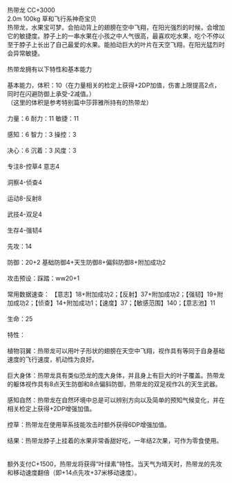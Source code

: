 <title>热带龙</title>
<meta name="GENERATOR" content="WinCHM">
<meta http-equiv="Content-Type" content="text/html; charset=gb2312">
<br>热带龙 CC+3000
<br>2.0m 100kg 草和飞行系神奇宝贝
<br>热带龙，水果宝可梦。会拍动背上的翅膀在空中飞翔，在阳光强烈的时候，会增加它的敏捷度。脖子上的一串水果在小孩之中人气很高，最喜欢吃水果，吃个不停以至于脖子上长出了自己最爱的水果。能拍动巨大的叶片在天空飞翔，在阳光猛烈时会异常敏捷。
<br>
<br>热带龙拥有以下特性和基本能力 
<br>
<br>基本能力，体积：10（在力量相关的检定上获得+2DP加值，伤害上限提高2点，同时在闪避防御上承受-2减值。）
<br>（这里的体积是参考特别篇中莎菲雅所持有的热带龙） 
<br>
<br>力量：6 耐力：11 敏捷：11 
<br>
<br>感知：6 智力：3 操控：3 
<br>
<br>决心：6 沉着：3 风度：3 
<br>
<br>专注8-控草4 意志4 
<br>
<br>洞察4-侦查4 
<br>
<br>运动8-反射8 
<br>
<br>武技4-双足4 
<br>
<br>生存4-强韧4 
<br>
<br>先攻：14
<br>
<br>防御：20+2 基础防御4+天生防御8+偏斜防御8+附加成功2
<br>
<br>攻击预设：踩踏：ww20+1
<br>
<br>常用数据速查： 【意志】18+附加成功2；【反射】37+附加成功2；【强韧】19+附加成功2；【侦查】14+附加成功1；【速度】37；【敏感范围】140；【意志池】11 
<br>
<br>生命：25 
<br>
<br>特性：
<br>
<br>植物羽翼：热带龙可以用叶子形状的翅膀在天空中飞翔，视作具有等同于自身基础速度的飞行速度，机动性为良好。
<br>
<br>巨大身体：热带龙具有类似恐龙的庞大身体，并且身上有巨大的叶子覆盖。热带龙的躯体视作具有8点天生防御和8点偏斜防御，热带龙的双足视作2L的天生武器。
<br>
<br>感知自然：热带龙在自然环境中总是可以辨别方向以及简单的预知气候变化，并在相关检定上获得+2DP增强加值。 
<br>
<br>控草：热带龙在使用草系技能攻击时额外获得6DP增强加值。
<br>
<br>结果：热带龙脖子上挂着的水果非常香甜好吃，一年结2次果，可作为零食使用。
<br>
<br>
<br>额外支付C+1500，热带龙将获得“叶绿素”特性。当天气为晴天时，热带龙的先攻和移动速度翻倍（即+14点先攻+37米移动速度）。